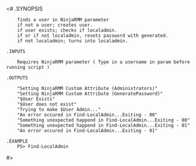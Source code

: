 <#
    .SYNOPSIS

        finds a user in NinjaRMM parameter
        if not a user; creates user.
        if user exists; checks if localadmin.
        if or if not localadmin, resets password with generated.
        if not localadmin; turns into localadmin.

    .INPUTS

        Requires NinjaRMM parameter ( Type in a username in param before running script )

    .OUTPUTS

        "Setting NinjaRMM Custom Attribute (Administrators)"
        "Setting NinjaRMM Custom Attribute (GeneratePassword)"
        "$User Exists"
        "$User does not exist"
        "Trying to make $User Admin..."
        "An error occured in Find-LocalAdmin...Exiting - 00"
        "Something unexpected happend in Find-LocalAdmin...Exiting - 00"
        "Something unexpected happend in Find-LocalAdmin...Exiting - 01"
        "An error occured in Find-LocalAdmin...Exiting - 01"

    .EXAMPLE
        PS> Find-LocalAdmin

#>
